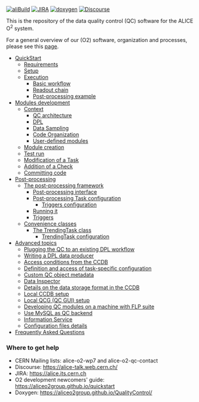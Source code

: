 <!--  \cond EXCLUDE_FOR_DOXYGEN -->
[![aliBuild](https://img.shields.io/badge/aliBuild-dashboard-lightgrey.svg)](https://alisw.cern.ch/cockpit-legacy/d/000000001/main-dashboard?orgId=1&var-storagename=All&var-reponame=All&var-checkname=build%2FQualityControl%2Fo2-dataflow%2F0&var-upthreshold=30m&var-minuptime=30)
[![JIRA](https://img.shields.io/badge/JIRA-Report%20issue-blue.svg)](https://alice.its.cern.ch/jira/secure/CreateIssue.jspa?pid=11201&issuetype=1)
[![doxygen](https://img.shields.io/badge/doxygen-documentation-blue.svg)](https://aliceo2group.github.io/QualityControl/)
[![Discourse](https://img.shields.io/badge/discourse-Get%20help-blue.svg)](https://alice-talk.web.cern.ch/)

<!--  \endcond  --> 

This is the repository of the data quality control (QC) software for the ALICE O<sup>2</sup> system. 

For a general overview of our (O2) software, organization and processes, please see this [page](https://aliceo2group.github.io/).

<!--TOC generated with https://github.com/ekalinin/github-markdown-toc-->
<!--./gh-md-toc --insert /path/to/README.md-->
<!--ts-->
   * [QuickStart](doc/QuickStart.md)
      * [Requirements](doc/QuickStart.md#requirements)
      * [Setup](doc/QuickStart.md#setup)
      * [Execution](doc/QuickStart.md#execution)
         * [Basic workflow](doc/QuickStart.md#basic-workflow)
         * [Readout chain](doc/QuickStart.md#readout-chain)
         * [Post-processing example](doc/QuickStart.md#post-processing-example)
   * [Modules development](doc/ModulesDevelopment.md)
      * [Context](doc/ModulesDevelopment.md#context)
         * [QC architecture](doc/ModulesDevelopment.md#qc-architecture)
         * [DPL](doc/ModulesDevelopment.md#dpl)
         * [Data Sampling](doc/ModulesDevelopment.md#data-sampling)
         * [Code Organization](doc/ModulesDevelopment.md#code-organization)
         * [User-defined modules](doc/ModulesDevelopment.md#user-defined-modules)
      * [Module creation](doc/ModulesDevelopment.md#module-creation)
      * [Test run](doc/ModulesDevelopment.md#test-run)
      * [Modification of a Task](doc/ModulesDevelopment.md#modification-of-a-task)
      * [Addition of a Check](doc/ModulesDevelopment.md#addition-of-a-check)
      * [Committing code](doc/ModulesDevelopment.md#committing-code)
   * [Post-processing](doc/PostProcessing.md)
      * [The post-processing framework](doc/PostProcessing.md#the-post-processing-framework)
         * [Post-processing interface](doc/PostProcessing.md#post-processing-interface)
         * [Post-processing Task configuration](doc/PostProcessing.md#post-processing-task-configuration)
           * [Triggers configuration](doc/PostProcessing.md#triggers-configuration)
         * [Running it](doc/PostProcessing.md#running-it)
         * [Triggers](doc/PostProcessing.md#triggers)
      * [Convenience classes](doc/PostProcessing.md#convenience-classes)
         * [The TrendingTask class](doc/PostProcessing.md#the-trendingtask-class)
            * [TrendingTask configuration](doc/PostProcessing.md#trendingtask-configuration)
   * [Advanced topics](doc/Advanced.md)
      * [Plugging the QC to an existing DPL workflow](doc/Advanced.md#plugging-the-qc-to-an-existing-dpl-workflow)
      * [Writing a DPL data producer](doc/Advanced.md#writing-a-dpl-data-producer)
      * [Access conditions from the CCDB](doc/Advanced.md#access-conditions-from-the-ccdb)
      * [Definition and access of task-specific configuration](doc/Advanced.md#definition-and-access-of-task-specific-configuration)
      * [Custom QC object metadata](doc/Advanced.md#custom-qc-object-metadata)
      * [Data Inspector](doc/Advanced.md#data-inspector)
      * [Details on the data storage format in the CCDB](doc/Advanced.md#details-on-the-data-storage-format-in-the-ccdb)
      * [Local CCDB setup](doc/Advanced.md#local-ccdb-setup)
      * [Local QCG (QC GUI) setup](doc/Advanced.md#local-qcg-qc-gui-setup)
      * [Developing QC modules on a machine with FLP suite](doc/Advanced.md#developing-qc-modules-on-a-machine-with-flp-suite)
      * [Use MySQL as QC backend](doc/Advanced.md#use-mysql-as-qc-backend)
      * [Information Service](doc/Advanced.md#information-service)
      * [Configuration files details](doc/Advanced.md#configuration-files-details)
   * [Frequently Asked Questions](doc/FAQ.md)
<!-- Added by: bvonhall, at:  -->

<!--te-->

### Where to get help

* CERN Mailing lists: alice-o2-wp7 and alice-o2-qc-contact
* Discourse: https://alice-talk.web.cern.ch/
* JIRA: https://alice.its.cern.ch
* O2 development newcomers' guide: https://aliceo2group.github.io/quickstart
* Doxygen: https://aliceo2group.github.io/QualityControl/
